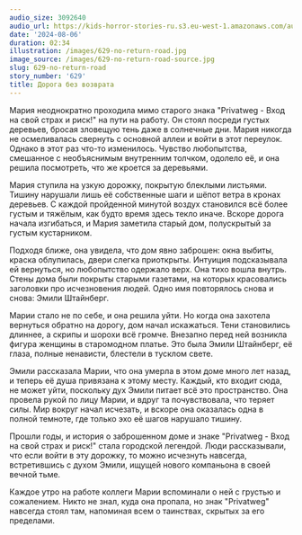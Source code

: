 ```yaml
---
audio_size: 3092640
audio_url: https://kids-horror-stories-ru.s3.eu-west-1.amazonaws.com/audio/629-no-return-road.mp3
date: '2024-08-06'
duration: 02:34
illustration: /images/629-no-return-road.jpg
image_source: /images/629-no-return-road-source.jpg
slug: 629-no-return-road
story_number: '629'
title: Дорога без возврата
---
```


Мария неоднократно проходила мимо старого знака "Privatweg - Вход на свой страх и риск!" на пути на работу. Он стоял посреди густых деревьев, бросая зловещую тень даже в солнечные дни. Мария никогда не осмеливалась свернуть с основной аллеи и войти в этот переулок. Однако в этот раз что-то изменилось. Чувство любопытства, смешанное с необъяснимым внутренним толчком, одолело её, и она решила посмотреть, что же кроется за деревьями.

Мария ступила на узкую дорожку, покрытую блеклыми листьями. Тишину нарушали лишь её собственные шаги и шёпот ветра в кронах деревьев. С каждой пройденной минутой воздух становился всё более густым и тяжёлым, как будто время здесь текло иначе. Вскоре дорога начала изгибаться, и Мария заметила старый дом, полускрытый за густым кустарником.

Подходя ближе, она увидела, что дом явно заброшен: окна выбиты, краска облупилась, двери слегка приоткрыты. Интуиция подсказывала ей вернуться, но любопытство одержало верх. Она тихо вошла внутрь. Стены дома были покрыты старыми газетами, на которых красовались заголовки про исчезновения людей. Одно имя повторялось снова и снова: Эмили Штайнберг.

Марии стало не по себе, и она решила уйти. Но когда она захотела вернуться обратно на дорогу, дом начал искажаться. Тени становились длиннее, а скрипы и шорохи всё громче. Внезапно перед ней возникла фигура женщины в старомодном платье. Это была Эмили Штайнберг, её глаза, полные ненависти, блестели в тусклом свете.

Эмили рассказала Марии, что она умерла в этом доме много лет назад, и теперь её душа привязана к этому месту. Каждый, кто входит сюда, не может уйти, поскольку дух Эмили питает всё это пространство. Она провела рукой по лицу Марии, и вдруг та почувствовала, что теряет силы. Мир вокруг начал исчезать, и вскоре она оказалась одна в полной темноте, где только эхо её шагов нарушало тишину.

Прошли годы, и история о заброшенном доме и знаке "Privatweg - Вход на свой страх и риск!" стала городской легендой. Люди рассказывали, что если войти в эту дорожку, то можно исчезнуть навсегда, встретившись с духом Эмили, ищущей нового компаньона в своей вечной тьме.

Каждое утро на работе коллеги Марии вспоминали о ней с грустью и сожалением. Никто не знал, куда она пропала, но знак "Privatweg" навсегда стоял там, напоминая всем о таинствах, скрытых за его пределами.